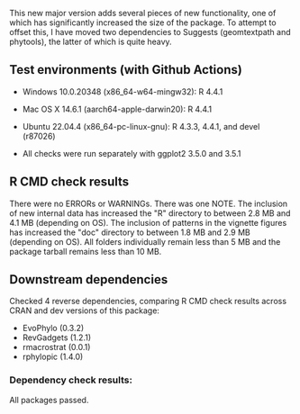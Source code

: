This new major version adds several pieces of new functionality, one of which has significantly increased the size of the package. To attempt to offset this, I have moved two dependencies to Suggests (geomtextpath and phytools), the latter of which is quite heavy.

## Test environments (with Github Actions)

* Windows 10.0.20348 (x86_64-w64-mingw32): R 4.4.1
* Mac OS X 14.6.1 (aarch64-apple-darwin20): R 4.4.1
* Ubuntu 22.04.4 (x86_64-pc-linux-gnu): R 4.3.3, 4.4.1, and devel (r87026)

* All checks were run separately with ggplot2 3.5.0 and 3.5.1

## R CMD check results
There were no ERRORs or WARNINGs. There was one NOTE. The inclusion of new internal data has increased the "R" directory to between 2.8 MB and 4.1 MB (depending on OS). The inclusion of patterns in the vignette figures has increased the "doc" directory to between 1.8 MB and 2.9 MB (depending on OS). All folders individually remain less than 5 MB and the package tarball remains less than 10 MB.

## Downstream dependencies
Checked 4 reverse dependencies, comparing R CMD check results across CRAN and dev versions of this package:

 * EvoPhylo (0.3.2)
 * RevGadgets (1.2.1)
 * rmacrostrat (0.0.1)
 * rphylopic (1.4.0)

### Dependency check results:
All packages passed.
